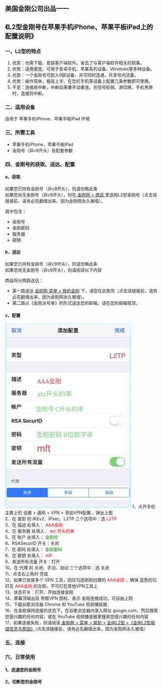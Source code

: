 ## 美国金刚公司出品一一

## 《L2型金刚号在苹果手机iPhone、苹果平板iPad上的配置说明》
### 一、L2型的特点

1. 优势：勿需下载、安装客户端软件。省去了与客户端软件相关的琐事。
2. 优势：适用面宽。可用于安卓手机、苹果系列设备、Windows等多种设备。
3. 优势：一个金刚号可配入9部设备，并可同时连通，共享号内流量。
4. 优势：操作简单，极易上手。在您的手机等设备上配置几条参数即可使用。
4. 不足：连接易中断，中断后需要手动重连。在信号较弱、源切换、手机黑屏时，连接将中断。


### 二、适用设备
适用于 苹果手机iPhone、苹果平板iPad 环境

### 三、所需工具
- 苹果手机iPhone、苹果平板iPad
- 金刚号（非c9开头）及配套参数



### 四、金刚号的获取、送达、配置
#### a、获取

如果您已持有金刚号（非c9开头），则请勿略此条<br>
如果您尚无金刚号（非c9开头），则在[ 金刚网 > 商店 ](https://www.atozitpro.net/zh/shop/) 里选购L2型金刚号（点击该链接前，请务必先翻墙出来，因为金刚网永久被墙）。 

其中包含：<br>
- 金刚号<br>
- 金刚密码<br>
- 服务器<br>
- 密钥<br>



#### b、送达

如果您已持有金刚号（非c9开头），则请勿略此条<br>
如果您尚无金刚号（非c9开头），则请阅读以下内容<br>

商品将分两路送达：
- 第一路送达 [金刚网 菜单 > 我的金刚](https://www.atozitpro.net/zh/my-account/) 下，请您在此取货（点击该链接前，请务必先翻墙出来，因为金刚网永久被墙）。
- 第二路以《金刚派号单》的形式送达您的邮箱，请在您的邮箱取货。

#### c、配置
![image](24491F5B-F762-4C61-AB73-50B2F409CF92.jpeg)
1、点开手机主屏上的 设置 > 通用 > VPN > 添加VPN配置… 弹出上图<br>
2、在 类型 的 IKEv2、IPsec、L2TP 三个选项中：选<font color="Red"> L2TP </font><br>
3、在 描述 处填入：<font color="Red"> AAA金刚 </font><br>
4、在 服务器 处填入：<font color="Red"> atz 开头的串 </font><br>
5、在 账户 处填入：<font color="Green"> 金刚号 </font><br>
6、RSASecurID 开关：关闭<br>
7、在 密码 处填入：<font color="Green"> 金刚密码 </font><br>
8、在 密钥 处填入：<font color="Red"> mft </font><br>
9、发送所有流量 开关：打开<br>
10、在 代理 的 关闭、手动、自动 三个选项中：选 关闭<br>
11、点击右上角的 完成<br>
12、如果已安装多个 VPN 工具，则应勾选刚刚创建的<font color="Red"> AAA金刚 </font>，确保 蓝色的勾 打在<font color="Red"> AAA金刚 </font>的左侧，不可打在其他VPN工具上<br>
13、状态开关：打开，开始连接金刚<br>
14、屏幕顶端出现 带框VPN 图标，表示 金刚连接成功，可自由上网<br>
15、下载谷歌浏览器 Chrome 和 YouTube 视频播放器<br>
16、在金刚保持连接的状态下，在谷歌浏览器内录入网址 google.com，然后搜索您感兴趣的任何内容，或在 YouTube 视频播放器里搜索您感兴趣的任何内容<br>
17、如果连接失败，则请阅读[ 金刚网 > 菜单 > 帮助 > 金刚L2型 >《金刚L2型报错信息与原因》](https://www.atozitpro.net/zh/%e9%87%91%e5%88%9al2%e5%9e%8b%e6%8a%a5%e9%94%99%e4%bf%a1%e6%81%af%e4%b8%8e%e5%8e%9f%e5%9b%a0/)（点击该链接前，请务必先翻墙出来，因为金刚网永久被墙）<br>

### 五、连接



### 六、日常使用

#### 1、连通您的金刚号



#### 2、切断您的金刚号
